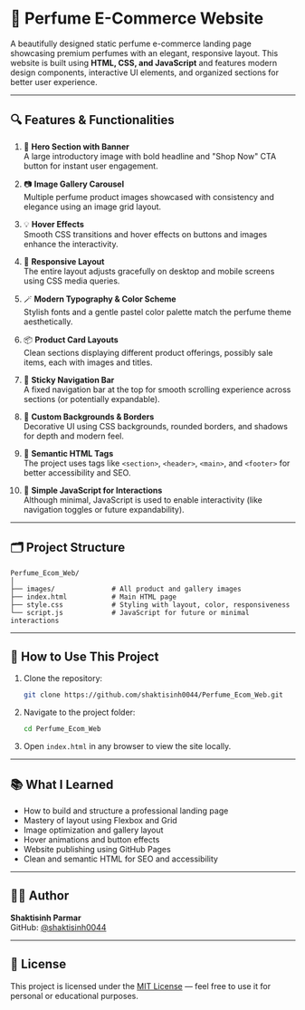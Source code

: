 # 🌸 Perfume E-Commerce Website

A beautifully designed static perfume e-commerce landing page showcasing premium perfumes with an elegant, responsive layout. This website is built using **HTML, CSS, and JavaScript** and features modern design components, interactive UI elements, and organized sections for better user experience.

---

## 🔍 Features & Functionalities

1. 🎯 **Hero Section with Banner**  
   A large introductory image with bold headline and "Shop Now" CTA button for instant user engagement.

2. 📷 **Image Gallery Carousel**  
   Multiple perfume product images showcased with consistency and elegance using an image grid layout.

3. 💡 **Hover Effects**  
   Smooth CSS transitions and hover effects on buttons and images enhance the interactivity.

4. 🔘 **Responsive Layout**  
   The entire layout adjusts gracefully on desktop and mobile screens using CSS media queries.

5. 🪄 **Modern Typography & Color Scheme**  
   Stylish fonts and a gentle pastel color palette match the perfume theme aesthetically.

6. 📦 **Product Card Layouts**  
   Clean sections displaying different product offerings, possibly sale items, each with images and titles.

7. 🧾 **Sticky Navigation Bar**  
   A fixed navigation bar at the top for smooth scrolling experience across sections (or potentially expandable).

8. 🎨 **Custom Backgrounds & Borders**  
   Decorative UI using CSS backgrounds, rounded borders, and shadows for depth and modern feel.

9. 📜 **Semantic HTML Tags**  
   The project uses tags like `<section>`, `<header>`, `<main>`, and `<footer>` for better accessibility and SEO.

10. 🧠 **Simple JavaScript for Interactions**  
   Although minimal, JavaScript is used to enable interactivity (like navigation toggles or future expandability).

---

## 🗂️ Project Structure

```
Perfume_Ecom_Web/
│
├── images/              # All product and gallery images
├── index.html           # Main HTML page
├── style.css            # Styling with layout, color, responsiveness
└── script.js            # JavaScript for future or minimal interactions
```

---

## 🚀 How to Use This Project

1. Clone the repository:
   ```bash
   git clone https://github.com/shaktisinh0044/Perfume_Ecom_Web.git
   ```

2. Navigate to the project folder:
   ```bash
   cd Perfume_Ecom_Web
   ```

3. Open `index.html` in any browser to view the site locally.

---

## 📚 What I Learned

- How to build and structure a professional landing page  
- Mastery of layout using Flexbox and Grid  
- Image optimization and gallery layout  
- Hover animations and button effects  
- Website publishing using GitHub Pages  
- Clean and semantic HTML for SEO and accessibility

---

## 👨‍💻 Author

**Shaktisinh Parmar**  
GitHub: [@shaktisinh0044](https://github.com/shaktisinh0044)

---

## 📄 License

This project is licensed under the [MIT License](https://opensource.org/licenses/MIT) — feel free to use it for personal or educational purposes.
